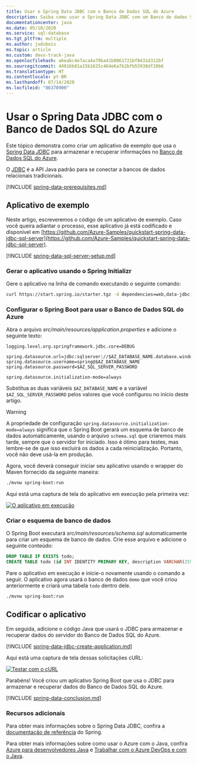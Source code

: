 ```yaml
---
title: Usar o Spring Data JDBC com o Banco de Dados SQL do Azure
description: Saiba como usar o Spring Data JDBC com um Banco de dados SQL do Azure.
documentationcenter: java
ms.date: 05/18/2020
ms.service: sql-database
ms.tgt_pltfrm: multiple
ms.author: judubois
ms.topic: article
ms.custom: devx-track-java
ms.openlocfilehash: a6eabc4e7aca4a79ba41b0061721bf8431d312bf
ms.sourcegitcommit: 44016b81a15b1625c464e6a7b2bfb55938df20b6
ms.translationtype: HT
ms.contentlocale: pt-BR
ms.lasthandoff: 07/14/2020
ms.locfileid: "86378900"
---
```

# <a name="use-spring-data-jdbc-with-azure-sql-database"></a>Usar o Spring Data JDBC com o Banco de Dados SQL do Azure

Este tópico demonstra como criar um aplicativo de exemplo que usa o [Spring Data JDBC](https://spring.io/projects/spring-data-jdbc) para armazenar e recuperar informações no [Banco de Dados SQL do Azure](https://docs.microsoft.com/azure/sql-database/).

O [JDBC](https://en.wikipedia.org/wiki/Java_Database_Connectivity) é a API Java padrão para se conectar a bancos de dados relacionais tradicionais.

[!INCLUDE [spring-data-prerequisites.md](includes/spring-data-prerequisites.md)]

## <a name="sample-application"></a>Aplicativo de exemplo

Neste artigo, escreveremos o código de um aplicativo de exemplo. Caso você queira adiantar o processo, esse aplicativo já está codificado e disponível em [https://github.com/Azure-Samples/quickstart-spring-data-jdbc-sql-server](https://github.com/Azure-Samples/quickstart-spring-data-jdbc-sql-server).

[!INCLUDE [spring-data-sql-server-setup.md](includes/spring-data-sql-server-setup.md)]

### <a name="generate-the-application-by-using-spring-initializr"></a>Gerar o aplicativo usando o Spring Initializr

Gere o aplicativo na linha de comando executando o seguinte comando:

```bash
curl https://start.spring.io/starter.tgz -d dependencies=web,data-jdbc,sqlserver -d baseDir=azure-database-workshop -d bootVersion=2.3.1.RELEASE -d javaVersion=8 | tar -xzvf -
```

### <a name="configure-spring-boot-to-use-azure-sql-database"></a>Configurar o Spring Boot para usar o Banco de Dados SQL do Azure

Abra o arquivo *src/main/resources/application.properties* e adicione o seguinte texto:

```properties
logging.level.org.springframework.jdbc.core=DEBUG

spring.datasource.url=jdbc:sqlserver://$AZ_DATABASE_NAME.database.windows.net:1433;database=demo;encrypt=true;trustServerCertificate=false;hostNameInCertificate=*.database.windows.net;loginTimeout=30;
spring.datasource.username=spring@$AZ_DATABASE_NAME
spring.datasource.password=$AZ_SQL_SERVER_PASSWORD

spring.datasource.initialization-mode=always
```

Substitua as duas variáveis `$AZ_DATABASE_NAME` e a variável `$AZ_SQL_SERVER_PASSWORD` pelos valores que você configurou no início deste artigo.

> [!WARNING]
> A propriedade de configuração `spring.datasource.initialization-mode=always` significa que o Spring Boot gerará um esquema de banco de dados automaticamente, usando o arquivo `schema.sql` que criaremos mais tarde, sempre que o servidor for iniciado. Isso é ótimo para testes, mas lembre-se de que isso excluirá os dados a cada reinicialização. Portanto, você não deve usá-la em produção.

Agora, você deverá conseguir iniciar seu aplicativo usando o wrapper do Maven fornecido da seguinte maneira:

```bash
./mvnw spring-boot:run
```

Aqui está uma captura de tela do aplicativo em execução pela primeira vez:

[![O aplicativo em execução](media/configure-spring-data-jdbc-with-azure-sql-server/create-sql-server-01.png)](media/configure-spring-data-jdbc-with-azure-sql-server/create-sql-server-01.png#lightbox)

### <a name="create-the-database-schema"></a>Criar o esquema de banco de dados

O Spring Boot executará *src/main/resources/schema.sql* automaticamente para criar um esquema de banco de dados. Crie esse arquivo e adicione o seguinte conteúdo:

```sql
DROP TABLE IF EXISTS todo;
CREATE TABLE todo (id INT IDENTITY PRIMARY KEY, description VARCHAR(255), details VARCHAR(4096), done BIT);
```

Pare o aplicativo em execução e inicie-o novamente usando o comando a seguir. O aplicativo agora usará o banco de dados `demo` que você criou anteriormente e criará uma tabela `todo` dentro dele.

```bash
./mvnw spring-boot:run
```

## <a name="code-the-application"></a>Codificar o aplicativo

Em seguida, adicione o código Java que usará o JDBC para armazenar e recuperar dados do servidor do Banco de Dados SQL do Azure.

[!INCLUDE [spring-data-jdbc-create-application.md](includes/spring-data-jdbc-create-application.md)]

Aqui está uma captura de tela dessas solicitações cURL:

[![Testar com o cURL](media/configure-spring-data-jdbc-with-azure-sql-server/create-sql-server-02.png)](media/configure-spring-data-jdbc-with-azure-sql-server/create-sql-server-02.png#lightbox)

Parabéns! Você criou um aplicativo Spring Boot que usa o JDBC para armazenar e recuperar dados do Banco de Dados SQL do Azure.

[!INCLUDE [spring-data-conclusion.md](includes/spring-data-conclusion.md)]

### <a name="additional-resources"></a>Recursos adicionais

Para obter mais informações sobre o Spring Data JDBC, confira a [documentação de referência](https://docs.spring.io/spring-data/jdbc/docs/current/reference/html/#reference) do Spring.

Para obter mais informações sobre como usar o Azure com o Java, confira [Azure para desenvolvedores Java](/azure/developer/java/) e [Trabalhar com o Azure DevOps e com o Java](/azure/devops/).
